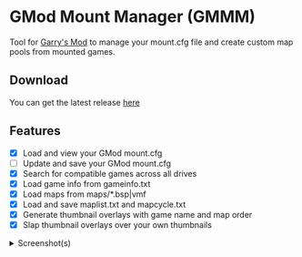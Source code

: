 # GMod Mount Manager (GMMM)
Tool for [Garry's Mod](https://store.steampowered.com/app/4000/Garrys_Mod/) to manage your mount.cfg file and create custom map pools from mounted games.

## Download
You can get the latest release [here](https://github.com/Bluscream/GMod-Mount-Manager/releases/)

## Features

- [x] Load and view your GMod mount.cfg
- [ ] Update and save your GMod mount.cfg
- [x] Search for compatible games across all drives
- [x] Load game info from gameinfo.txt
- [x] Load maps from maps/*.bsp|vmf
- [x] Load and save maplist.txt and mapcycle.txt
- [x] Generate thumbnail overlays with game name and map order
- [x] Slap thumbnail overlays over your own thumbnails

<details>
<summary>Screenshot(s)</summary>

![](https://i.imgur.com/fXI8300.png)
![](https://i.imgur.com/PbQuJrh.png)

</details
